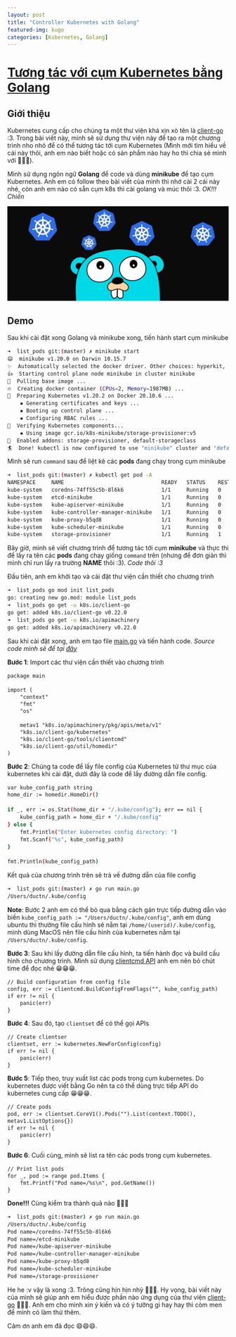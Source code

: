 ```yaml
---
layout: post
title: "Controller Kubernetes with Golang"
featured-img: kugo
categories: [Kubernetes, Golang]
---
```


# **[Tương tác với cụm Kubernetes bằng Golang](https://ductn.info/Controller-Kubernetes-with-Golang)**

## **Giới thiệu**

  Kubernetes cung cấp cho chúng ta một thư viện khá xịn xò tên là
[client-go](https://github.com/kubernetes/client-go) :3. Trong bài viết này,
mình sẽ sử dụng thư viện này để tạo ra một chương trình nho nhỏ để có thể tương
tác tới cụm Kubernetes (Mình mới tìm hiểu về cái này thôi, anh em nào biết hoặc
có sản phẩm nào hay ho thì chia sẻ mình với 🎯🎯🎯).

  Mình sử dụng ngôn ngữ **Golang** để code và dùng **minikube** để tạo cụm
Kubernetes. Anh em có follow theo bài viết của mình thì nhớ cài 2 cái này nhé,
còn anh em nào có sẵn cụm k8s thì cài golang và múc thôi :3. *OK!!! Chiến*

  <p align="center">
    <img src="../assets/img/posts/kugo.jpg">
  </p>

## **Demo**

  Sau khi cài đặt xong Golang và minikube xong, tiến hành start cụm minikube

```bash
➜  list_pods git:(master) ✗ minikube start
😄  minikube v1.20.0 on Darwin 10.15.7
✨  Automatically selected the docker driver. Other choices: hyperkit, virtualbox, ssh
👍  Starting control plane node minikube in cluster minikube
🚜  Pulling base image ...
🔥  Creating docker container (CPUs=2, Memory=1987MB) ...
🐳  Preparing Kubernetes v1.20.2 on Docker 20.10.6 ...
    ▪ Generating certificates and keys ...
    ▪ Booting up control plane ...
    ▪ Configuring RBAC rules ...
🔎  Verifying Kubernetes components...
    ▪ Using image gcr.io/k8s-minikube/storage-provisioner:v5
🌟  Enabled addons: storage-provisioner, default-storageclass
🏄  Done! kubectl is now configured to use "minikube" cluster and "default" namespace by default
```

  Mình sẽ run `command` sau để liệt kê các **pods** đang chạy trong cụm minikube

```bash
➜  list_pods git:(master) ✗ kubectl get pod -A
NAMESPACE     NAME                               READY   STATUS    RESTARTS   AGE
kube-system   coredns-74ff55c5b-8l6k6            1/1     Running   0          102m
kube-system   etcd-minikube                      1/1     Running   0          103m
kube-system   kube-apiserver-minikube            1/1     Running   0          103m
kube-system   kube-controller-manager-minikube   1/1     Running   0          103m
kube-system   kube-proxy-b5qd8                   1/1     Running   0          102m
kube-system   kube-scheduler-minikube            1/1     Running   0          103m
kube-system   storage-provisioner                1/1     Running   1          103m
```

  Bây giờ, mình sẽ viết chương trình để tương tác tới cụm **minikube** và thực
thi để lấy ra tên các **pods** đang chạy giống `command` trên (nhưng để đơn giản
thì mình chỉ run lấy ra trường **NAME** thôi :3). *Code thôi :3*

  Đầu tiên, anh em khởi tạo và cài đặt thư viện cần thiết cho chương trình

```bash
➜  list_pods go mod init list_pods
go: creating new go.mod: module list_pods
➜  list_pods go get -u k8s.io/client-go
go get: added k8s.io/client-go v0.22.0
➜  list_pods go get -u k8s.io/apimachinery
go get: added k8s.io/apimachinery v0.22.0
```

  Sau khi cài đặt xong, anh em tạo file [main.go](#) và tiến hành code.
*Source code mình sẽ để tại [đây](https://github.com/ductnn/Kubernetes-client-go-mini/tree/master/list_pods)*

  **Bước 1**: Import các thư viện cần thiết vào chương trình

```golang
package main

import (
	"context"
	"fmt"
	"os"

	metav1 "k8s.io/apimachinery/pkg/apis/meta/v1"
	"k8s.io/client-go/kubernetes"
	"k8s.io/client-go/tools/clientcmd"
	"k8s.io/client-go/util/homedir"
)
```

  **Bước 2**: Chúng ta code để lấy file config của Kubernetes từ thư mục của
kubernetes khi cài đặt, dưới đây là code để lấy đường dẫn file config.

```bash
var kube_config_path string
home_dir := homedir.HomeDir()

if _, err := os.Stat(home_dir + "/.kube/config"); err == nil {
    kube_config_path = home_dir + "/.kube/config"
} else {
    fmt.Println("Enter kubernetes config directory: ")
    fmt.Scanf("%s", kube_config_path)
}

fmt.Println(kube_config_path)
```

Kết quả của chương trình trên sẽ trả về đường dẫn của file config

```bash
➜  list_pods git:(master) ✗ go run main.go
/Users/ductn/.kube/config
```

  **Note**: Bước 2 anh em có thể bỏ qua bằng cách gán trực tiếp đường dẫn vào
biến `kube_config_path := "/Users/ductn/.kube/config"`, anh em dùng ubuntu thì
thường file cấu hình sẽ nằm tại `/home/(userid)/.kube/config`, mình dùng MacOS
nên file cấu hình của kubernetes nằm tại `/Users/ductn/.kube/config`.

  **Bước 3**: Sau khi lấy đường dẫn file cấu hình, ta tiến hành đọc và build
cấu hình cho chương trình. Mình sử dụng [clientcmd API](https://pkg.go.dev/k8s.io/client-go/tools/clientcmd)
anh em nên bỏ chút time để đọc nhé 😁😁😁.

```golang
// Build configuration from config file
config, err := clientcmd.BuildConfigFromFlags("", kube_config_path)
if err != nil {
    panic(err)
}
```

  **Bước 4**: Sau đó, tạo `clientset` để có thể gọi APIs

```golang
// Create clientser
clientset, err := kubernetes.NewForConfig(config)
if err != nil {
    panic(err)
}
```

  **Bước 5**: Tiếp theo, truy xuất list các pods trong cụm kubernetes. Do
kubernetes được viết bằng Go nên ta có thể dùng trực tiếp API do kubernetes
cung cấp 😁😁😁.

```golang
// Create pods
pod, err := clientset.CoreV1().Pods("").List(context.TODO(), metav1.ListOptions{})
if err != nil {
    panic(err)
}
```

  **Bước 6**: Cuối cùng, mình sẽ list ra tên các pods trong cụm kubernetes.

```golang
// Print list pods
for _, pod := range pod.Items {
    fmt.Printf("Pod name=/%s\n", pod.GetName())
}
```

  **Done!!!** Cùng kiểm tra thành quả nào 🤪🤪🤪

```bash
➜  list_pods git:(master) ✗ go run main.go
/Users/ductn/.kube/config
Pod name=/coredns-74ff55c5b-8l6k6
Pod name=/etcd-minikube
Pod name=/kube-apiserver-minikube
Pod name=/kube-controller-manager-minikube
Pod name=/kube-proxy-b5qd8
Pod name=/kube-scheduler-minikube
Pod name=/storage-provisioner
```

  He he :v vậy là xong :3. Trông cũng hịn hịn nhỷ 🤪🤪🤪. Hy vọng, bài viết này
của mình sẽ giúp anh em hiểu được phần nào ứng dụng của thư viện [client-go](https://github.com/kubernetes/client-go) 🎉🎉🎉. Anh em cho mình xin ý kiến và có ý tưởng gì hay hay thì còm men để mình có làm
thử thêm.

  Cảm ơn anh em đã đọc 😄😄😄.
